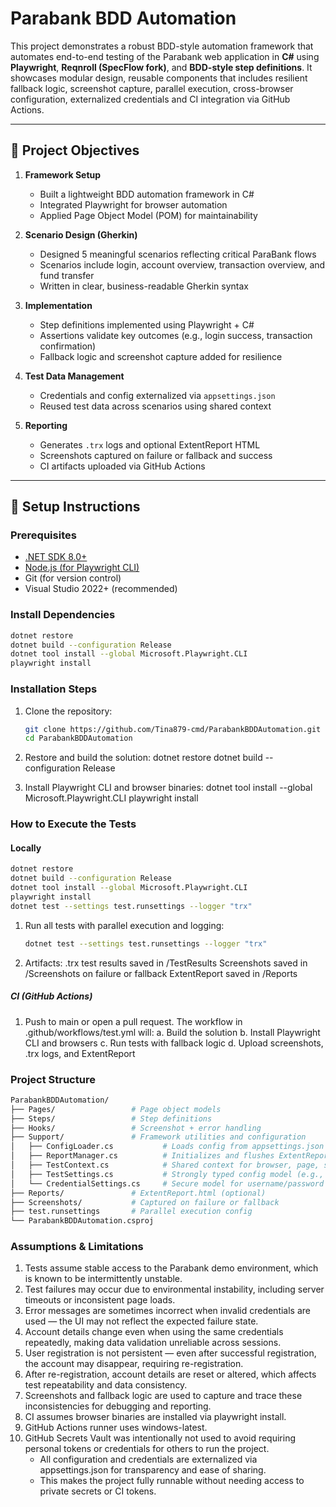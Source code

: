 # Parabank BDD Automation

This project demonstrates a robust BDD-style automation framework that automates end-to-end testing of the Parabank web application in **C#** using **Playwright**, **Reqnroll (SpecFlow fork)**, and **BDD-style step definitions**. It showcases modular design, reusable components that includes resilient fallback logic, screenshot capture, parallel execution, cross-browser configuration, externalized credentials and CI integration via GitHub Actions.

---

## 🎯 Project Objectives

1. **Framework Setup**  
   - Built a lightweight BDD automation framework in C#  
   - Integrated Playwright for browser automation  
   - Applied Page Object Model (POM) for maintainability

2. **Scenario Design (Gherkin)**  
   - Designed 5 meaningful scenarios reflecting critical ParaBank flows  
   - Scenarios include login, account overview, transaction overview, and fund transfer  
   - Written in clear, business-readable Gherkin syntax

3. **Implementation**  
   - Step definitions implemented using Playwright + C#  
   - Assertions validate key outcomes (e.g., login success, transaction confirmation)  
   - Fallback logic and screenshot capture added for resilience

4. **Test Data Management**  
   - Credentials and config externalized via `appsettings.json`  
   - Reused test data across scenarios using shared context

5. **Reporting**  
   - Generates `.trx` logs and optional ExtentReport HTML  
   - Screenshots captured on failure or fallback  and success
   - CI artifacts uploaded via GitHub Actions

---

## 🚀 Setup Instructions

### Prerequisites

- [.NET SDK 8.0+](https://dotnet.microsoft.com/en-us/download)
- [Node.js (for Playwright CLI)](https://nodejs.org/)
- Git (for version control)
- Visual Studio 2022+ (recommended)

### Install Dependencies

   ```bash
   dotnet restore
   dotnet build --configuration Release
   dotnet tool install --global Microsoft.Playwright.CLI
   playwright install
   ```

### Installation Steps

1. Clone the repository:
   ```bash
   git clone https://github.com/Tina879-cmd/ParabankBDDAutomation.git
   cd ParabankBDDAutomation

2. Restore and build the solution:
   dotnet restore
   dotnet build --configuration Release

3. Install Playwright CLI and browser binaries:
   dotnet tool install --global Microsoft.Playwright.CLI
   playwright install


### How to Execute the Tests

#### Locally

```bash
dotnet restore
dotnet build --configuration Release
dotnet tool install --global Microsoft.Playwright.CLI
playwright install
dotnet test --settings test.runsettings --logger "trx"
```

1. Run all tests with parallel execution and logging:
    ```bash
    dotnet test --settings test.runsettings --logger "trx"
    ```

2. Artifacts:
   .trx test results saved in /TestResults
   Screenshots saved in /Screenshots on failure or fallback
   ExtentReport saved in /Reports

##### CI (GitHub Actions)

1. Push to main or open a pull request. The workflow in .github/workflows/test.yml will:
   a. Build the solution
   b. Install Playwright CLI and browsers
   c. Run tests with fallback logic
   d. Upload screenshots, .trx logs, and ExtentReport

### Project Structure
   ```bash
   ParabankBDDAutomation/
   ├── Pages/                 # Page object models
   ├── Steps/                 # Step definitions
   ├── Hooks/                 # Screenshot + error handling
   ├── Support/               # Framework utilities and configuration
   │   ├── ConfigLoader.cs           # Loads config from appsettings.json or environment
   │   ├── ReportManager.cs          # Initializes and flushes ExtentReports
   │   ├── TestContext.cs            # Shared context for browser, page, scenario metadata
   │   ├── TestSettings.cs           # Strongly typed config model (e.g., baseUrl, timeout)
   │   └── CredentialSettings.cs     # Secure model for username/password or token-based auth
   ├── Reports/               # ExtentReport.html (optional)
   ├── Screenshots/           # Captured on failure or fallback
   ├── test.runsettings       # Parallel execution config
   └── ParabankBDDAutomation.csproj
   ```

### Assumptions & Limitations

1. Tests assume stable access to the Parabank demo environment, which is known to be intermittently unstable.
2. Test failures may occur due to environmental instability, including server timeouts or inconsistent page loads.
3. Error messages are sometimes incorrect when invalid credentials are used — the UI may not reflect the expected failure state.
4. Account details change even when using the same credentials repeatedly, making data validation unreliable across sessions.
5. User registration is not persistent — even after successful registration, the account may disappear, requiring re-registration.
6. After re-registration, account details are reset or altered, which affects test repeatability and data consistency.
7. Screenshots and fallback logic are used to capture and trace these inconsistencies for debugging and reporting.
8. CI assumes browser binaries are installed via playwright install.
9. GitHub Actions runner uses windows-latest.
10. GitHub Secrets Vault was intentionally not used to avoid requiring personal tokens or credentials for others to run the project.
    - All configuration and credentials are externalized via appsettings.json for transparency and ease of sharing.
    - This makes the project fully runnable without needing access to private secrets or CI tokens.




    
